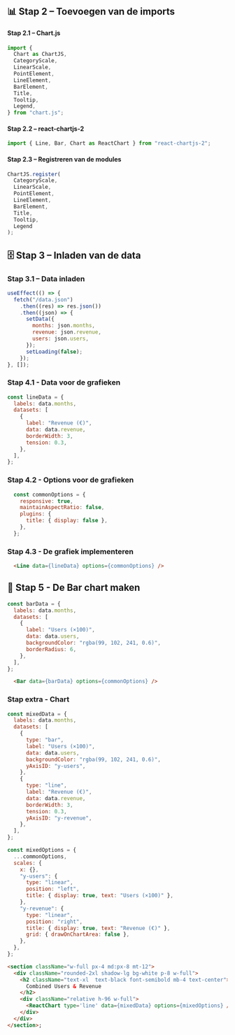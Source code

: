 ## 📊 Stap 2 – Toevoegen van de imports

#### Stap 2.1 – Chart.js

```javascript
import {
  Chart as ChartJS,
  CategoryScale,
  LinearScale,
  PointElement,
  LineElement,
  BarElement,
  Title,
  Tooltip,
  Legend,
} from "chart.js";
```

#### Stap 2.2 – react-chartjs-2

```javascript
import { Line, Bar, Chart as ReactChart } from "react-chartjs-2";
```

#### Stap 2.3 – Registreren van de modules

```javascript
ChartJS.register(
  CategoryScale,
  LinearScale,
  PointElement,
  LineElement,
  BarElement,
  Title,
  Tooltip,
  Legend
);
```

## 🗄️ Stap 3 – Inladen van de data

### Stap 3.1 – Data inladen

```javascript
useEffect(() => {
  fetch("/data.json")
    .then((res) => res.json())
    .then((json) => {
      setData({
        months: json.months,
        revenue: json.revenue,
        users: json.users,
      });
      setLoading(false);
    });
}, []);
```

### Stap 4.1 - Data voor de grafieken

```javascript
const lineData = {
  labels: data.months,
  datasets: [
    {
      label: "Revenue (€)",
      data: data.revenue,
      borderWidth: 3,
      tension: 0.3,
    },
  ],
};
```

### Stap 4.2 - Options voor de grafieken

```javascript
  const commonOptions = {
    responsive: true,
    maintainAspectRatio: false,
    plugins: {
      title: { display: false },
    },
  };
```

### Stap 4.3 - De grafiek implementeren

```html
  <Line data={lineData} options={commonOptions} />
```

## 👾 Stap 5 - De Bar chart maken

```javascript
const barData = {
  labels: data.months,
  datasets: [
    {
      label: "Users (×100)",
      data: data.users,
      backgroundColor: "rgba(99, 102, 241, 0.6)",
      borderRadius: 6,
    },
  ],
};
```
```html
  <Bar data={barData} options={commonOptions} />

```


### Stap extra - Chart

```javascript
const mixedData = {
  labels: data.months,
  datasets: [
    {
      type: "bar",
      label: "Users (×100)",
      data: data.users,
      backgroundColor: "rgba(99, 102, 241, 0.6)",
      yAxisID: "y-users",
    },
    {
      type: "line",
      label: "Revenue (€)",
      data: data.revenue,
      borderWidth: 3,
      tension: 0.3,
      yAxisID: "y-revenue",
    },
  ],
};
```
```javascript
const mixedOptions = {
  ...commonOptions,
  scales: {
    x: {},
    "y-users": {
      type: "linear",
      position: "left",
      title: { display: true, text: "Users (×100)" },
    },
    "y-revenue": {
      type: "linear",
      position: "right",
      title: { display: true, text: "Revenue (€)" },
      grid: { drawOnChartArea: false },
    },
  },
};
```
```html
<section className="w-full px-4 md:px-8 mt-12">
  <div className="rounded-2xl shadow-lg bg-white p-8 w-full">
    <h2 className="text-xl  text-black font-semibold mb-4 text-center">
      Combined Users & Revenue
    </h2>
    <div className="relative h-96 w-full">
      <ReactChart type='line' data={mixedData} options={mixedOptions} />
    </div>
  </div>
</section>;
```
